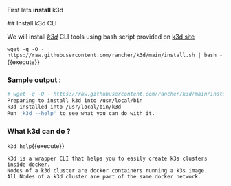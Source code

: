 First lets **install** k3d

## Install k3d CLI

We will install _[k3d](https://k3d.io/)_ CLI tools using bash script provided on [k3d site](https://k3d.io/#installation) 

`wget -q -O - https://raw.githubusercontent.com/rancher/k3d/main/install.sh | bash -`{{execute}}

### Sample output : 

```bash
# wget -q -O - https://raw.githubusercontent.com/rancher/k3d/main/install.sh | bash -
Preparing to install k3d into /usr/local/bin
k3d installed into /usr/local/bin/k3d
Run 'k3d --help' to see what you can do with it.
```

### What k3d can do ? 

`k3d help`{{execute}}

```
k3d is a wrapper CLI that helps you to easily create k3s clusters inside docker.
Nodes of a k3d cluster are docker containers running a k3s image.
All Nodes of a k3d cluster are part of the same docker network.
```
  